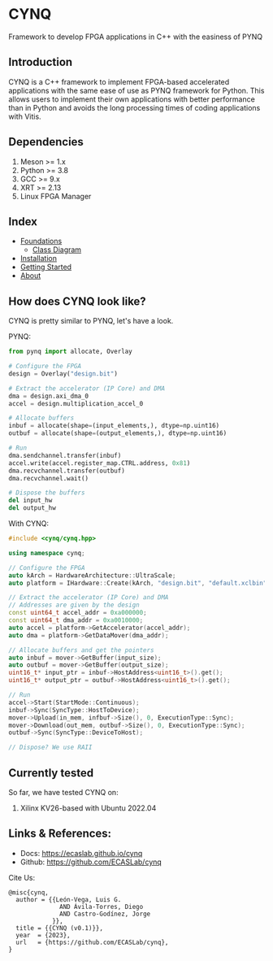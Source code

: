 # CYNQ

Framework to develop FPGA applications in C++ with the easiness of PYNQ

## Introduction

CYNQ is a C++ framework to implement FPGA-based accelerated applications with the same ease of use as PYNQ framework for Python. This allows users to implement their own applications with better performance than in Python and avoids the long processing times of coding applications with Vitis.

## Dependencies

1. Meson >= 1.x
2. Python >= 3.8
3. GCC >= 9.x
4. XRT >= 2.13
5. Linux FPGA Manager

## Index

* [Foundations](docs/Foundations.md)
  * [Class Diagram](docs/ClassDiagram.md)
* [Installation](docs/Installation.md)
* [Getting Started](docs/GettingStarted.md)
* [About](docs/About.md)

## How does CYNQ look like?

CYNQ is pretty similar to PYNQ, let's have a look.

PYNQ:

```python
from pynq import allocate, Overlay

# Configure the FPGA
design = Overlay("design.bit")

# Extract the accelerator (IP Core) and DMA
dma = design.axi_dma_0
accel = design.multiplication_accel_0

# Allocate buffers
inbuf = allocate(shape=(input_elements,), dtype=np.uint16)
outbuf = allocate(shape=(output_elements,), dtype=np.uint16)

# Run
dma.sendchannel.transfer(inbuf)
accel.write(accel.register_map.CTRL.address, 0x81)
dma.recvchannel.transfer(outbuf)
dma.recvchannel.wait()

# Dispose the buffers
del input_hw
del output_hw
```

With CYNQ:

```c++
#include <cynq/cynq.hpp>

using namespace cynq;

// Configure the FPGA
auto kArch = HardwareArchitecture::UltraScale;
auto platform = IHardware::Create(kArch, "design.bit", "default.xclbin");

// Extract the accelerator (IP Core) and DMA
// Addresses are given by the design
const uint64_t accel_addr = 0xa000000;
const uint64_t dma_addr = 0xa0010000;
auto accel = platform->GetAccelerator(accel_addr);
auto dma = platform->GetDataMover(dma_addr);

// Allocate buffers and get the pointers
auto inbuf = mover->GetBuffer(input_size);
auto outbuf = mover->GetBuffer(output_size);
uint16_t* input_ptr = inbuf->HostAddress<uint16_t>().get();
uint16_t* output_ptr = outbuf->HostAddress<uint16_t>().get();

// Run
accel->Start(StartMode::Continuous);
inbuf->Sync(SyncType::HostToDevice);
mover->Upload(in_mem, infbuf->Size(), 0, ExecutionType::Sync);
mover->Download(out_mem, outbuf->Size(), 0, ExecutionType::Sync);
outbuf->Sync(SyncType::DeviceToHost);

// Dispose? We use RAII
```

## Currently tested

So far, we have tested CYNQ on:

1. Xilinx KV26-based with Ubuntu 2022.04

## Links & References:

* Docs: https://ecaslab.github.io/cynq
* Github: https://github.com/ECASLab/cynq

Cite Us:

```
@misc{cynq,
  author = {{León-Vega, Luis G.
              AND Ávila-Torres, Diego
              AND Castro-Godínez, Jorge
            }},
  title = {{CYNQ (v0.1)}},
  year  = {2023},
  url   = {https://github.com/ECASLab/cynq},
} 
```
